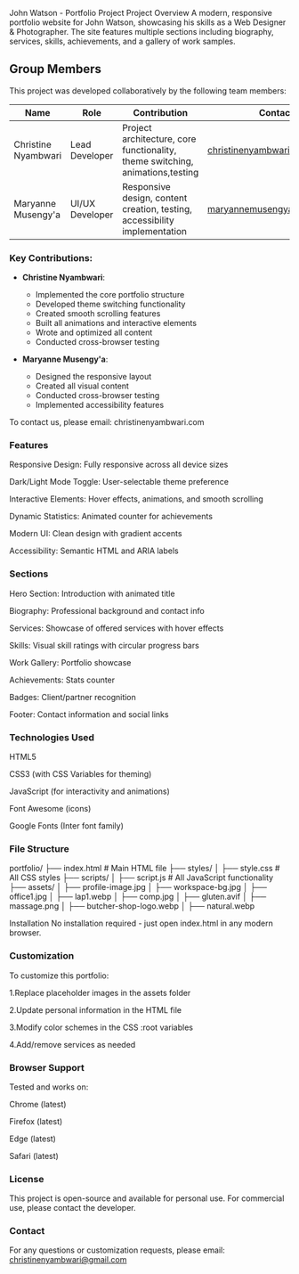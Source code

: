 John Watson - Portfolio Project
Project Overview
A modern, responsive portfolio website for John Watson, showcasing his skills as a Web Designer & Photographer. The site features multiple sections including biography, services, skills, achievements, and a gallery of work samples.

## Group Members

This project was developed collaboratively by the following team members:

| Name                  | Role               | Contribution                                                                 | Contact                     |
|-----------------------|--------------------|------------------------------------------------------------------------------|-----------------------------|
| Christine Nyambwari   | Lead Developer     | Project architecture, core functionality, theme switching, animations,testing     | christinenyambwari@gmail.com |
| Maryanne Musengy'a    | UI/UX Developer    | Responsive design, content creation, testing, accessibility implementation  | maryannemusengya@gmail.com |

### Key Contributions:
- **Christine Nyambwari**: 
  - Implemented the core portfolio structure
  - Developed theme switching functionality
  - Created smooth scrolling features
  - Built all animations and interactive elements
  - Wrote and optimized all content
  - Conducted cross-browser testing
    
- **Maryanne Musengy'a**:
  - Designed the responsive layout
  - Created all visual content
  - Conducted cross-browser testing
  - Implemented accessibility features
 

To contact us, please email: christinenyambwari.com



### Features
Responsive Design: Fully responsive across all device sizes

Dark/Light Mode Toggle: User-selectable theme preference

Interactive Elements: Hover effects, animations, and smooth scrolling

Dynamic Statistics: Animated counter for achievements

Modern UI: Clean design with gradient accents

Accessibility: Semantic HTML and ARIA labels

### Sections
Hero Section: Introduction with animated title

Biography: Professional background and contact info

Services: Showcase of offered services with hover effects

Skills: Visual skill ratings with circular progress bars

Work Gallery: Portfolio showcase

Achievements: Stats counter

Badges: Client/partner recognition

Footer: Contact information and social links

### Technologies Used
HTML5

CSS3 (with CSS Variables for theming)

JavaScript (for interactivity and animations)

Font Awesome (icons)

Google Fonts (Inter font family)

### File Structure
portfolio/
├── index.html          # Main HTML file
├── styles/
│   ├── style.css       # All CSS styles
├── scripts/
│   ├── script.js       # All JavaScript functionality
├── assets/
│   ├── profile-image.jpg
│   ├── workspace-bg.jpg
│   ├── office1.jpg
│   ├── lap1.webp
│   ├── comp.jpg
│   ├── gluten.avif
│   ├── massage.png
│   ├── butcher-shop-logo.webp
│   ├── natural.webp

Installation
No installation required - just open index.html in any modern browser.

### Customization
To customize this portfolio:

1.Replace placeholder images in the assets folder

2.Update personal information in the HTML file

3.Modify color schemes in the CSS :root variables

4.Add/remove services as needed

### Browser Support
Tested and works on:

Chrome (latest)

Firefox (latest)

Edge (latest)

Safari (latest)

### License
This project is open-source and available for personal use. For commercial use, please contact the developer.

### Contact
For any questions or customization requests, please email: christinenyambwari@gmail.com

